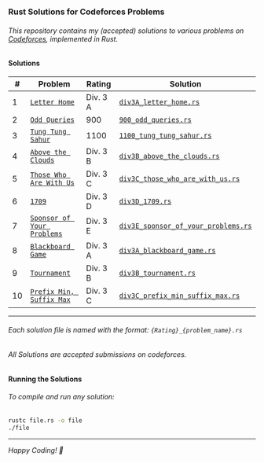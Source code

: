 ### Rust Solutions for Codeforces Problems

###### This repository contains my (accepted) solutions to various problems on [Codeforces](https://codeforces.com), implemented in Rust.

#### Solutions

| # | Problem | Rating | Solution |
|---|---|---|---|
| 1 | [`Letter Home`](https://codeforces.com/contest/2121/problem/A) | Div. 3 A | [`div3A_letter_home.rs`](./div3A_letter_home.rs) |
| 2 | [`Odd Queries`](https://codeforces.com/contest/1807/problem/D) | 900 | [`900_odd_queries.rs`](./900_odd_queries.rs) |
| 3 | [`Tung Tung Sahur`](https://codeforces.com/contest/2094/problem/D) | 1100 | [`1100_tung_tung_sahur.rs`](./1100_tung_tung_sahur.rs) |
| 4 | [`Above the Clouds`](https://codeforces.com/contest/2121/problem/B) | Div. 3 B | [`div3B_above_the_clouds.rs`](./div3B_above_the_clouds.rs) |
| 5 | [`Those Who Are With Us`](https://codeforces.com/contest/2121/problem/C) | Div. 3 C | [`div3C_those_who_are_with_us.rs`](./div3C_those_who_are_with_us.rs) |
| 6 | [`1709`](https://codeforces.com/contest/2121/problem/D) | Div. 3 D | [`div3D_1709.rs`](./div3D_1709.rs) |
| 7 | [`Sponsor of Your Problems`](https://codeforces.com/contest/2121/problem/E) | Div. 3 E | [`div3E_sponsor_of_your_problems.rs`](./div3E_sponsor_of_your_problems.rs) |
| 8 | [`Blackboard Game`](https://codeforces.com/contest/2123/problem/A) | Div. 3 A | [`div3A_blackboard_game.rs`](./div3A_blackboard_game.rs) |
| 9 | [`Tournament`](https://codeforces.com/contest/2123/problem/B) | Div. 3 B | [`div3B_tournament.rs`](./div3B_tournament.rs) |
| 10 | [`Prefix Min, Suffix Max`](https://codeforces.com/contest/2123/problem/C) | Div. 3 C | [`div3C_prefix_min_suffix_max.rs`](./div3C_prefix_min_suffix_max.rs) |

---

###### Each solution file is named with the format: `{Rating}_{problem_name}.rs`
###### All Solutions are accepted submissions on codeforces. 

#### Running the Solutions

###### To compile and run any solution:

```bash
rustc file.rs -o file
./file 
```

---

*Happy Coding! 🦀*